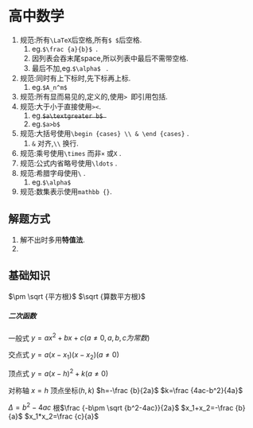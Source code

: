 # 高中数学

1. 规范:所有`\LaTeX`后空格,所有`$ $`后空格.
   1. eg.`$\frac {a}{b}$ `.
   2. 因列表会吞末尾space,所以列表中最后不需带空格.
   2. 最后不加,eg.`$\alpha$ ` .
2. 规范:同时有上下标时,先下标再上标.
   1. eg.`$A_n^m$ ` 
3. 规范:所有显而易见的,定义的,使用`> `即引用包括.
4. 规范:大于小于直接使用`><`.
   1. eg.~~`$a\textgreater b$ `~~ 
   2. eg.`$a>b$ ` 
5. 规范:大括号使用`\begin {cases} \\ & \end {cases}` .
   1. `&` 对齐,`\\` 换行.
6. 规范:乘号使用`\times` 而非`×` 或`X`  .
7. 规范:公式内省略号使用`\ldots` .
8. 规范:希腊字母使用`\` .
   1. eg.`$\alpha$ ` 
9. 规范:数集表示使用`mathbb {}`.


## 解题方式

1. 解不出时多用**特值法**.
2. 

## 基础知识

$\pm \sqrt {平方根}$ $\sqrt {算数平方根}$ 

##### 二次函数

一般式 $y=ax^2+bx+c(a\ne 0,a,b,c为常数)$ 

交点式 $y=a(x-x_1)(x-x_2)(a\ne 0)$ 

顶点式 $y=a(x-h)^2+k(a\ne 0)$ 

对称轴 $x=h$ 顶点坐标$(h,k)$ $h=-\frac {b}{2a}$ $k=\frac {4ac-b^2}{4a}$ 

$\Delta =b^2-4ac$ 根$\frac {-b\pm \sqrt {b^2-4ac}}{2a}$ $x_1+x_2=-\frac {b}{a}$ $x_1*x_2=\frac {c}{a}$ 

